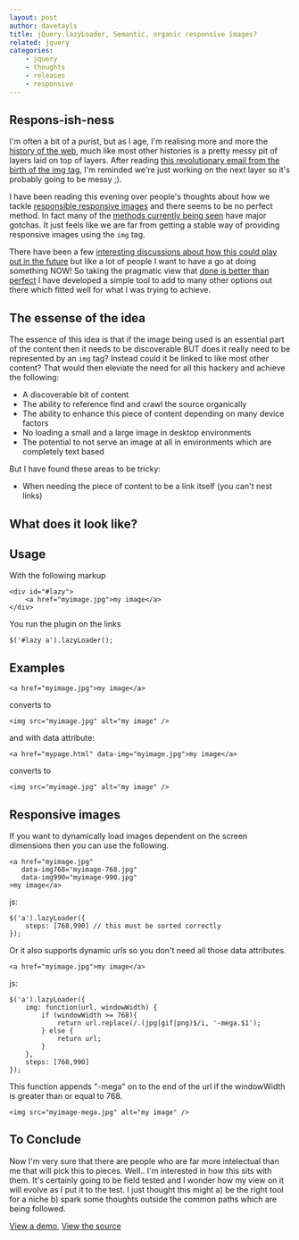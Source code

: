 ```yaml
---
layout: post
author: davetayls
title: jQuery.lazyLoader, Semantic, organic responsive images?
related: jquery
categories:
    - jquery
    - thoughts
    - releases
    - responsive
---
```


## Respons-ish-ness

I'm often a bit of a purist, but as I age, I'm realising more and more the [history of the web](http://1997.webhistory.org/www.lists/www-talk.1993q1/index.html), much like most other histories is a pretty messy pit of layers laid on top of layers. After reading [this revolutionary email from the birth of the img tag](http://1997.webhistory.org/www.lists/www-talk.1993q1/0182.html), I'm reminded we're just working on the next layer so it's probably going to be messy ;).

I have been reading this evening over people's thoughts about how we tackle [responsible responsive images](http://adactio.com/journal/4997/) and there seems to be no perfect method. In fact many of the [methods currently being seen](http://www.cloudfour.com/responsive-imgs-part-2/) have major gotchas. It just feels like we are far from getting a stable way of providing responsive images using the `img` tag.

There have been a few [interesting discussions about how this could play out in the future](http://www.cloudfour.com/responsive-imgs-part-3-future-of-the-img-tag/) but like a lot of people I want to have a go at doing something NOW! So taking the pragmatic view that [done is better than perfect](http://lifehacker.com/5864004/the-done-manifesto-lays-out-13-ground-rules-for-getting-to-done) I have developed a simple tool to add to many other options out there which fitted well for what I was trying to achieve.

## The essense of the idea

The essence of this idea is that if the image being used is an essential part of the content then it needs to be discoverable BUT does it really need to be represented by an `img` tag? Instead could it be linked to like most other content? That would then eleviate the need for all this hackery and achieve the following:

 - A discoverable bit of content
 - The ability to reference find and crawl the source organically
 - The ability to enhance this piece of content depending on many device factors
 - No loading a small and a large image in desktop environments
 - The potential to not serve an image at all in environments which are completely text based

But I have found these areas to be tricky:

 - When needing the piece of content to be a link itself (you can't nest links)

## What does it look like?


Usage
---

With the following markup

    <div id="#lazy">
        <a href="myimage.jpg">my image</a>
    </div>

You run the plugin on the links

    $('#lazy a').lazyLoader();

Examples
---

    <a href="myimage.jpg">my image</a>

converts to

    <img src="myimage.jpg" alt="my image" />

and with data attribute:

    <a href="mypage.html" data-img="myimage.jpg">my image</a>

converts to

    <img src="myimage.jpg" alt="my image" />


Responsive images
---

If you want to dynamically load images dependent on the screen dimensions then
you can use the following.

    <a href="myimage.jpg"
       data-img768="myimage-768.jpg"
       data-img990="myimage-990.jpg"
    >my image</a>

js:

    $('a').lazyLoader({
        steps: [768,990] // this must be sorted correctly
    });

Or it also supports dynamic urls so you don't need all those data attributes.

    <a href="myimage.jpg">my image</a>

js:

    $('a').lazyLoader({
        img: function(url, windowWidth) {
            if (windowWidth >= 768){
                return url.replace(/.(jpg|gif|png)$/i, '-mega.$1');
            } else {
                return url;
            }
        },
        steps: [768,990]
    });

This function appends "-mega" on to the end of the url if the windowWidth is
greater than or equal to 768.

    <img src="myimage-mega.jpg" alt="my image" />

## To Conclude

Now I'm very sure that there are people who are far more intelectual than me that will pick this to pieces. Well.. I'm interested in how this sits with them. It's certainly going to be field tested and I wonder how my view on it will evolve as I put it to the test. I just thought this might a) be the right tool for a niche b) spark some thoughts outside the common paths which are being followed.

[View a demo](http://the-taylors.org/jquery.lazyLoader/), [View the source](https://github.com/davetayls/jquery.lazyLoader)

